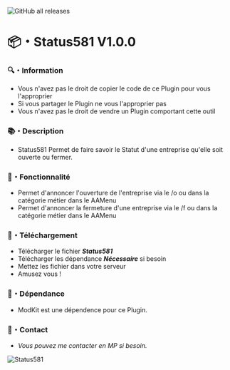 ![GitHub all releases](https://img.shields.io/github/downloads/Shape581/Status581/total)

# :package:・Status581 V1.0.0

### :mag:・Information

- Vous n'avez pas le droit de copier le code de ce Plugin pour vous l'approprier
- Si vous partager le Plugin ne vous l'approprier pas
- Vous n'avez pas le droit de vendre un Plugin comportant cette outil

### :books:・Description

- Status581 Permet de faire savoir le Statut d'une entreprise qu'elle soit ouverte ou fermer.

### :toolbox:・Fonctionnalité

- Permet d'annoncer l'ouverture de l'entreprise via le /o ou dans la catégorie métier dans le AAMenu
- Permet d'annoncer la fermeture d'une entreprise via le /f ou dans la catégorie métier dans le AAMenu

### :link:・Téléchargement

- Télécharger le fichier ***Status581***
- Télécharger les dépendance ***Nécessaire*** si besoin
- Mettez les fichier dans votre serveur
- Amusez vous !

### :link:・Dépendance

- ModKit est une dépendence pour ce Plugin.

### :speech_balloon:・Contact

- *Vous pouvez me contacter en MP si besoin.*

![Status581](https://github.com/user-attachments/assets/b474a9dd-f2c0-4801-8ca8-4fe48141d150)
